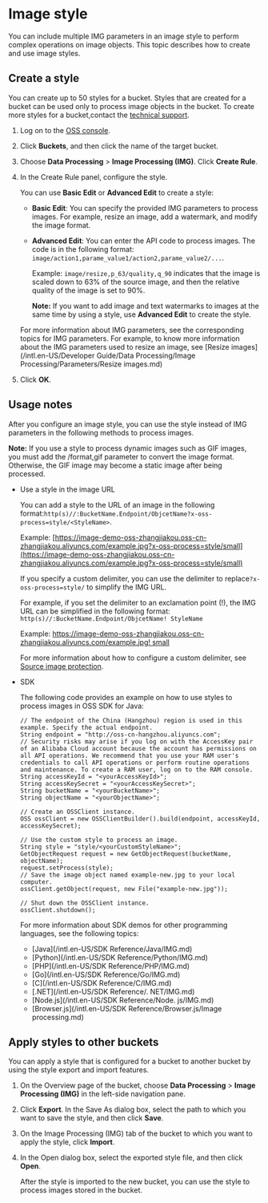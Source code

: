 # Image style

You can include multiple IMG parameters in an image style to perform complex operations on image objects. This topic describes how to create and use image styles.

## Create a style

You can create up to 50 styles for a bucket. Styles that are created for a bucket can be used only to process image objects in the bucket. To create more styles for a bucket,contact the [technical support](https://workorder-intl.console.aliyun.com/#/ticket/createIndex).

1.  Log on to the [OSS console](https://oss.console.aliyun.com/).

2.  Click **Buckets**, and then click the name of the target bucket.

3.  Choose **Data Processing** \> **Image Processing \(IMG\)**. Click **Create Rule**.

4.  In the Create Rule panel, configure the style.

    You can use **Basic Edit** or **Advanced Edit** to create a style:

    -   **Basic Edit**: You can specify the provided IMG parameters to process images. For example, resize an image, add a watermark, and modify the image format.
    -   **Advanced Edit**: You can enter the API code to process images. The code is in the following format: `image/action1,parame_value1/action2,parame_value2/...`.

        Example: `image/resize,p_63/quality,q_90` indicates that the image is scaled down to 63% of the source image, and then the relative quality of the image is set to 90%.

        **Note:** If you want to add image and text watermarks to images at the same time by using a style, use **Advanced Edit** to create the style.

    For more information about IMG parameters, see the corresponding topics for IMG parameters. For example, to know more information about the IMG parameters used to resize an image, see [Resize images](/intl.en-US/Developer Guide/Data Processing/Image Processing/Parameters/Resize images.md)

5.  Click **OK**.


## Usage notes

After you configure an image style, you can use the style instead of IMG parameters in the following methods to process images.

**Note:** If you use a style to process dynamic images such as GIF images, you must add the /format,gif parameter to convert the image format. Otherwise, the GIF image may become a static image after being processed.

-   Use a style in the image URL

    You can add a style to the URL of an image in the following format:`http(s)//:BucketName.Endpoint/ObjcetName?x-oss-process=style/<StyleName>`.

    Example: [https://image-demo-oss-zhangjiakou.oss-cn-zhangjiakou.aliyuncs.com/example.jpg?x-oss-process=style/small](https://image-demo-oss-zhangjiakou.oss-cn-zhangjiakou.aliyuncs.com/example.jpg?x-oss-process=style/small)

    If you specify a custom delimiter, you can use the delimiter to replace`?x-oss-process=style/` to simplify the IMG URL.

    For example, if you set the delimiter to an exclamation point \(!\), the IMG URL can be simplified in the following format: `http(s)//:BucketName.Endpoint/ObjcetName! StyleName`

    Example: [https://image-demo-oss-zhangjiakou.oss-cn-zhangjiakou.aliyuncs.com/example.jpg! small](https://image-demo-oss-zhangjiakou.oss-cn-zhangjiakou.aliyuncs.com/example.jpg!small)

    For more information about how to configure a custom delimiter, see [Source image protection]().

-   SDK

    The following code provides an example on how to use styles to process images in OSS SDK for Java:

    ```
    // The endpoint of the China (Hangzhou) region is used in this example. Specify the actual endpoint.
    String endpoint = "http://oss-cn-hangzhou.aliyuncs.com";
    // Security risks may arise if you log on with the AccessKey pair of an Alibaba Cloud account because the account has permissions on all API operations. We recommend that you use your RAM user's credentials to call API operations or perform routine operations and maintenance. To create a RAM user, log on to the RAM console.
    String accessKeyId = "<yourAccessKeyId>";
    String accessKeySecret = "<yourAccessKeySecret>";
    String bucketName = "<yourBucketName>";
    String objectName = "<yourObjectName>";
    
    // Create an OSSClient instance.
    OSS ossClient = new OSSClientBuilder().build(endpoint, accessKeyId, accessKeySecret);
    
    // Use the custom style to process an image.
    String style = "style/<yourCustomStyleName>";
    GetObjectRequest request = new GetObjectRequest(bucketName, objectName);
    request.setProcess(style);
    // Save the image object named example-new.jpg to your local computer.
    ossClient.getObject(request, new File("example-new.jpg"));
    
    // Shut down the OSSClient instance.
    ossClient.shutdown();
    ```

    For more information about SDK demos for other programming languages, see the following topics:

    -   [Java](/intl.en-US/SDK Reference/Java/IMG.md)
    -   [Python](/intl.en-US/SDK Reference/Python/IMG.md)
    -   [PHP](/intl.en-US/SDK Reference/PHP/IMG.md)
    -   [Go](/intl.en-US/SDK Reference/Go/IMG.md)
    -   [C](/intl.en-US/SDK Reference/C/IMG.md)
    -   [.NET](/intl.en-US/SDK Reference/. NET/IMG.md)
    -   [Node.js](/intl.en-US/SDK Reference/Node. js/IMG.md)
    -   [Browser.js](/intl.en-US/SDK Reference/Browser.js/Image processing.md)

## Apply styles to other buckets

You can apply a style that is configured for a bucket to another bucket by using the style export and import features.

1.  On the Overview page of the bucket, choose **Data Processing** \> **Image Processing \(IMG\)** in the left-side navigation pane.

2.  Click **Export**. In the Save As dialog box, select the path to which you want to save the style, and then click **Save**.

3.  On the Image Processing \(IMG\) tab of the bucket to which you want to apply the style, click **Import**.

4.  In the Open dialog box, select the exported style file, and then click **Open**.

    After the style is imported to the new bucket, you can use the style to process images stored in the bucket.


